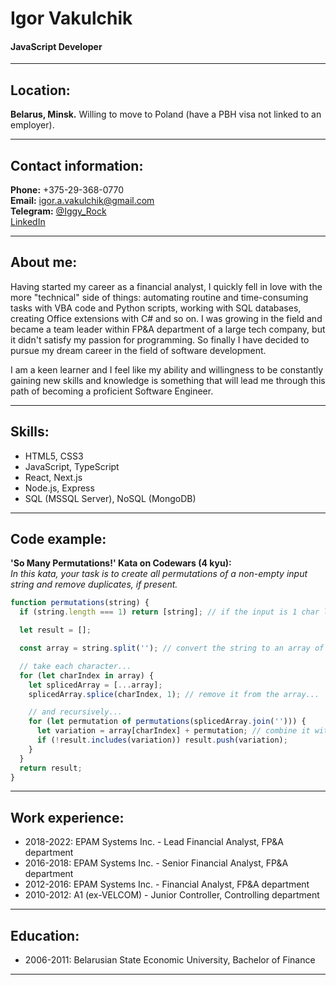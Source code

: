 # Igor Vakulchik

#### JavaScript Developer

---

## Location:

**Belarus, Minsk.** Willing to move to Poland (have a PBH visa not linked to an employer).

---

## Contact information:

**Phone:** +375-29-368-0770\
**Email:** igor.a.vakulchik@gmail.com\
**Telegram:** [@Iggy_Rock](https://t.me/Iggy_Rock)\
[LinkedIn](https://www.linkedin.com/in/igor-vakulchik/)

---

## About me:

Having started my career as a financial analyst, I quickly fell in love with the more "technical" side of things: automating routine and time-consuming tasks with VBA code and Python scripts, working with SQL databases, creating Office extensions with C# and so on. I was growing in the field and became a team leader within FP&A department of a large tech company, but it didn't satisfy my passion for programming. So finally I have decided to pursue my dream career in the field of software development.

I am a keen learner and I feel like my ability and willingness to be constantly gaining new skills and knowledge is something that will lead me through this path of becoming a proficient Software Engineer.

---

## Skills:

- HTML5, CSS3
- JavaScript, TypeScript
- React, Next.js
- Node.js, Express
- SQL (MSSQL Server), NoSQL (MongoDB)

---

## Code example:

**'So Many Permutations!' Kata on Codewars (4 kyu):**\
_In this kata, your task is to create all permutations of a non-empty input string and remove duplicates, if present._

```javascript
function permutations(string) {
  if (string.length === 1) return [string]; // if the input is 1 char long, return input

  let result = [];

  const array = string.split(''); // convert the string to an array of characters

  // take each character...
  for (let charIndex in array) {
    let splicedArray = [...array];
    splicedArray.splice(charIndex, 1); // remove it from the array...

    // and recursively...
    for (let permutation of permutations(splicedArray.join(''))) {
      let variation = array[charIndex] + permutation; // combine it with the combinations of the rest of the chars
      if (!result.includes(variation)) result.push(variation);
    }
  }
  return result;
}
```

---

## Work experience:

- 2018-2022: EPAM Systems Inc. - Lead Financial Analyst, FP&A department
- 2016-2018: EPAM Systems Inc. - Senior Financial Analyst, FP&A department
- 2012-2016: EPAM Systems Inc. - Financial Analyst, FP&A department
- 2010-2012: A1 (ex-VELCOM) - Junior Controller, Controlling department

---

## Education:

- 2006-2011: Belarusian State Economic University, Bachelor of Finance

---

